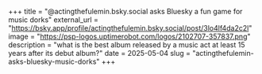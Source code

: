+++
title = "@actingthefulemin.bsky.social asks Bluesky a fun game for music dorks"
external_url = "https://bsky.app/profile/actingthefulemin.bsky.social/post/3lo4lf4da2c2l"
image = "https://psp-logos.uptimerobot.com/logos/2102707-357837.png"
description = "what is the best album released by a music act at least 15 years after its debut album?"
date = 2025-05-04
slug = "actingthefulemin-asks-bluesky-music-dorks"
+++ 